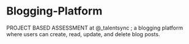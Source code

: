 # Blogging-Platform
 PROJECT BASED ASSESSMENT at @_talentsync  ; a blogging platform where users can create, read, update, and delete blog posts.
